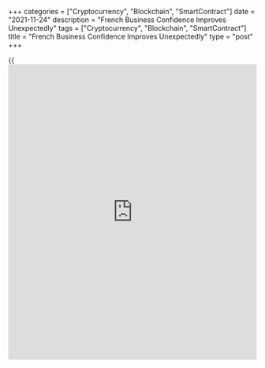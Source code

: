 +++
categories = ["Cryptocurrency", "Blockchain", "SmartContract"]
date = "2021-11-24"
description = "French Business Confidence Improves Unexpectedly"
tags = ["Cryptocurrency", "Blockchain", "SmartContract"]
title = "French Business Confidence Improves Unexpectedly"
type = "post"
+++

{{<iframe id="large-banner" src="https://www.bounty.group/#slide=13.0" width="100%" height="600" scrolling="no" style="border: 0px solid rgb(216, 221, 230); border-radius: 3px;">}}

France's [business][1] confidence improved in November, defying
expectations for a weakening, preliminary data from the statistical
office INSEE showed Wednesday.  
  
The composite business confidence indicator rose to 109 from 107 logged
in each of the previous two months. Economists had expected the reading
to ease to 106.  
  
The reading remained above its long term average of 100.  
  
INSEE attributed the latest improvement mostly to the rise in the
balance on foreign order-books and, partly to the increase in the
balances on overall order-books and on expected production.  
  
In addition, the balance on the expected trend in selling prices,
already very high, has increased very strongly this month, the
statistical office said.  
  
The foreign order book balance climbed to -3 from -15, marking the
highest level since July 2018, and the total order book balance rose to
-4 from -7. The former increased driven by an improvement in the further
demand for transport equipment.  
  
The personal productions sub-index rose to 20 from 17, while the general
productions measure dropped to 20 from 21.  
  
The index reflecting the expected trend in selling prices surged to
record high of 47 from 27.

For comments and feedback [contact](https://www.playgroundfx.com/contact/): editorial@rtt[news](https://www.letsplayfx.com/blog/forex-news-website/).com

[Economic News][2]

 **What parts of the world are seeing the best (and worst) economic
performances lately? Click[here][3] to check out our [Econ Scorecard][3]
and find out! See up-to-the-moment [ranking](https://www.playgroundfx.com/blog/crypto-exchange-ranking/)s for the best and worst
performers in [GDP][4], [unemployment rate][5], [inflation][6] and much
more.**

   1. www.rtt[news](https://www.letsplayfx.com/blog/forex-news-website/).com/Content/Business.aspx
   2. www.rtt[news](https://www.letsplayfx.com/blog/forex-news-website/).com/Content/EconomicNews.aspx
   3. www.rtt[news](https://www.letsplayfx.com/blog/forex-news-website/).com/economic-scorecard/world-rank/PPI/highest-performance.aspx
   4. www.rtt[news](https://www.letsplayfx.com/blog/forex-news-website/).com/economic-scorecard/world-rank/GDP/highest-performance.aspx
   5. www.rtt[news](https://www.letsplayfx.com/blog/forex-news-website/).com/economic-scorecard/world-rank/unemployment-rate/lowest-performance.aspx
   6. www.rtt[news](https://www.letsplayfx.com/blog/forex-news-website/).com/economic-scorecard/world-rank/CPI/highest-performance.aspx